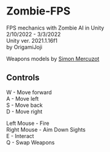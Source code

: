 # Zombie-FPS
FPS mechanics with Zombie AI in Unity<br/>
2/10/2022 - 3/3/2022<br/>
Unity ver. 2021.1.16f1<br/>
by OrigamiJoji<br/>

Weapons models by [Simon Mercuzot](https://assetstore.unity.com/packages/3d/props/guns/low-poly-weapons-vol-1-151980)

## Controls
W - Move forward<br/>
A - Move left<br/>
S - Move back<br/>
D - Move right<br/>

Left Mouse - Fire<br/>
Right Mouse - Aim Down Sights<br/>
E - Interact<br/>
Q - Swap Weapons<br/>
